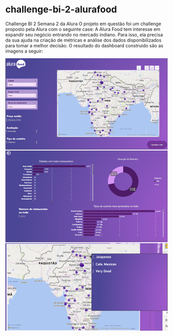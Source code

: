# challenge-bi-2-alurafood
Challenge BI 2 Semana 2 da Alura
O projeto em questão foi um challenge proposto pela Alura com o seguinte case:
A Alura Food tem interesse em expandir seu negócio entrando no mercado indiano. 
Para isso, ela precisa da sua ajuda na criação de métricas e análise dos dados disponibilizados para tomar a melhor decisão. 
O resultado do dashboard construido são as imagens a seguir: 

<img src="./Screenshot_1.png">
<img src="./Screenshot_2.png">
<img src="./Screenshot_3.png">
